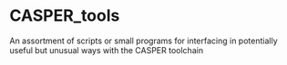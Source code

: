 # CASPER_tools
An assortment of scripts or small programs for interfacing in potentially useful but unusual ways with the CASPER toolchain

